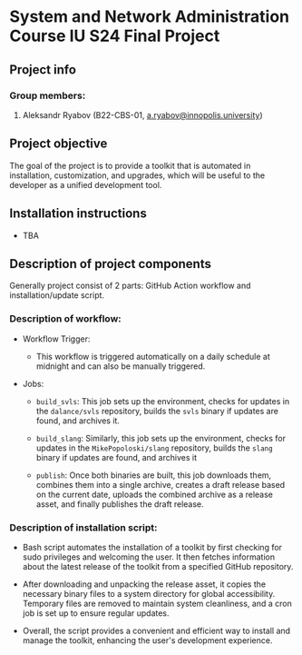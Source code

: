 # System and Network Administration Course IU S24 Final Project

## Project info

### Group members:

1. Aleksandr Ryabov (B22-CBS-01, [a.ryabov@innopolis.university](mailto:a.ryabov@innopolis.university))

## Project objective

The goal of the project is to provide a toolkit that 
is automated in installation, customization, and upgrades,
which will be useful to the developer as a unified development tool.

## Installation instructions
- TBA

## Description of project components

Generally project consist of 2 parts:
GitHub Action workflow and installation/update script.

### Description of workflow:

- Workflow Trigger:
    - This workflow is triggered automatically on a daily schedule at midnight and can also be manually triggered.

- Jobs:
    - `build_svls`: This job sets up the environment, checks for updates in the `dalance/svls` repository, builds the `svls` binary if updates are found, and archives it.

    - `build_slang`: Similarly, this job sets up the environment, checks for updates in the `MikePopoloski/slang` repository, builds the `slang` binary if updates are found, and archives it

    - `publish`: Once both binaries are built, this job downloads them, combines them into a single archive, creates a draft release based on the current date, uploads the combined archive as a release asset, and finally publishes the draft release.

### Description of installation script:

- Bash script automates the installation of a toolkit by first checking for sudo privileges and welcoming the user. It then fetches information about the latest release of the toolkit from a specified GitHub repository.

- After downloading and unpacking the release asset, it copies the necessary binary files to a system directory for global accessibility. Temporary files are removed to maintain system cleanliness, and a cron job is set up to ensure regular updates.

- Overall, the script provides a convenient and efficient way to install and manage the toolkit, enhancing the user's development experience.
